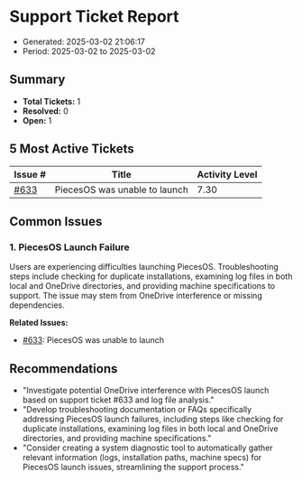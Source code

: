 # Support Ticket Report
- Generated: 2025-03-02 21:06:17
- Period: 2025-03-02 to 2025-03-02

## Summary
- **Total Tickets:** 1
- **Resolved:** 0
- **Open:** 1

## 5 Most Active Tickets
| Issue # | Title | Activity Level |
|---------|-------|----------------|
| [#633](https://github.com/pieces-app/support/issues/633) | PiecesOS was unable to launch | 7.30 |

## Common Issues
### 1. PiecesOS Launch Failure
Users are experiencing difficulties launching PiecesOS. Troubleshooting steps include checking for duplicate installations, examining log files in both local and OneDrive directories, and providing machine specifications to support. The issue may stem from OneDrive interference or missing dependencies.

**Related Issues:**
- [#633](https://github.com/pieces-app/support/issues/633): PiecesOS was unable to launch


## Recommendations
- "Investigate potential OneDrive interference with PiecesOS launch based on support ticket #633 and log file analysis."
- "Develop troubleshooting documentation or FAQs specifically addressing PiecesOS launch failures, including steps like checking for duplicate installations, examining log files in both local and OneDrive directories, and providing machine specifications."
- "Consider creating a system diagnostic tool to automatically gather relevant information (logs, installation paths, machine specs) for PiecesOS launch issues, streamlining the support process."
